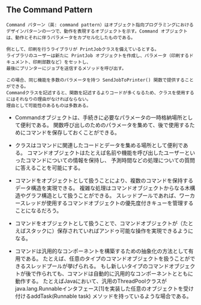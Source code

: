 ## The Command Pattern
    Command パターン（英: command pattern）はオブジェクト指向プログラミングにおけるデザインパターンの一つで、動作を表現するオブジェクトを示す。Command オブジェクトは、動作とそれに伴うパラメータをカプセル化したものである。

    例として、印刷を行うライブラリが PrintJobクラスを備えているとする。
    ライブラリのユーザーは新たに PrintJob オブジェクトを作成し、パラメータ（印刷するドキュメント、印刷部数など）をセットし、
    最後にプリンターにジョブを送信するメソッドを呼び出す。

    この場合、同じ機能を多数のパラメータを持つ SendJobToPrinter() 関数で提供することができる。
    Commandクラスを記述すると、関数を記述するよりコードが多くなるため、クラスを使用するにはそれなりの理由がなければならない。
    理由として可能性のあるものは多数ある。

- Commandオブジェクトは、手続きに必要なパラメータの一時格納場所として便利である。
  関数呼び出しのためのパラメータを集めて、後で使用するためにコマンドを保存しておくことができる。

- クラスはコマンドに関連したコードとデータを集める場所として便利である。
  コマンドオブジェクトはたとえば名前や機能を呼び出したユーザーといったコマンドについての情報を保持し、
  予測時間などの処理についての質問に答えることを可能にする。

- コマンドをオブジェクトとして扱うことにより、複数のコマンドを保持するデータ構造を実現できる。
  複雑な処理はコマンドオブジェクトからなる木構造やグラフ構造として扱うことができる。
  スレッドプールであれば、ワーカースレッドが使用するコマンドオブジェクトの優先度付きキューを管理することになるだろう。

- コマンドをオブジェクトとして扱うことで、コマンドオブジェクトが（たとえばスタックに）保存されていればアンドゥ可能な操作を実現できるようになる。

- コマンドは汎用的なコンポーネントを構築するための抽象化の方法として有用である。
  たとえば、任意のタイプのコマンドオブジェクトを扱うことができるスレッドプールが挙げられる。
  もし新しいタイプのコマンドオブジェクトが後で作られても、コマンドは自動的に汎用的なコンポーネントとともに動作する。
  たとえばJavaにおいて、汎用のThreadPoolクラスがjava.lang.Runnableインタフェース[1]を実装した任意のオブジェクトを受け付けるaddTask(Runnable task) メソッドを持っているような場合である。